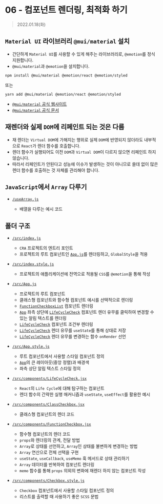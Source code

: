 # 06 - 컴포넌트 렌더링, 최적화 하기

> 2022.01.18(화)

## `Material UI` 라이브러리 `@mui/material` 설치

- 간단하게 `Material UI`를 사용할 수 있게 해주는 라이브러리로, `@emotion`를 정식 지원합니다.
- `@mui/material`과 `@emotion`을 설치합니다.

```shell
npm install @mui/material @emotion/react @emotion/styled
```

또는

```shell
yarn add @mui/material @emotion/react @emotion/styled
```

- [`@mui/material` 공식 웹사이트](https://mui.com/)
- [`@mui/material` 공식 문서](https://mui.com/getting-started/usage/)

## 재렌더와 실제 `DOM`에 리페인트 되는 것은 다름

- 재 렌더는 `Virtual DOM`에 가해지는 행위로 실제 `DOM`에 반영되지 않더라도 내부적으로 `React`가 렌더 함수를 호출합니다.
- 렌더 함수가 실행되어도 이전 `DOM`과 `Virtual DOM`이 다르지 않으면 리페인트 하지 않습니다.
- 따라서 리페인트가 안된다고 성능에 이슈가 발생하는 것이 아니므로 쓸데 없이 많은 렌더 함수를 호출하는 것 자체를 관리해야 합니다.

## `JavaScript`에서 `Array` 다루기

- [`/useArray.js`](./useArray.js)

  - 배열을 다루는 예시 코드

## 폴더 구조

- [`/src/index.js`](./src/index.js)

  - `CRA` 프로젝트의 엔트리 포인트
  - 프로젝트의 루트 컴포넌트인 [`App.js`](./src/App.js)를 렌더링하고, `GlobalStyle`을 적용

- [`/src/index.style.js`](./src/index.style.js)

  - 프로젝트의 애플리케이션에 전역으로 적용될 `CSS`를 `@emotion`을 통해 작성

- [`/src/App.js`](./src/App.js)

  - 프로젝트의 루트 컴포넌트
  - 클래스형 컴포넌트와 함수형 컴포넌트 예시를 선택적으로 렌더링
  - [`FunctionCheckboxList`](./src/components/FunctionCheckbox.jsx) 컴포넌트 렌더링
  - [`App`](./src/App.js) 좌측 상단에 [`LifeCycleCheck`](./src/components/LifeCycleCheck.jsx) 컴포넌트 렌더 유무를 클릭하여 변경할 수 있는 알림 텍스트를 렌더링
  - [`LifeCycleCheck`](./src/components/LifeCycleCheck.jsx) 컴포넌트 조건부 렌더링
  - [`LifeCycleCheck`](./src/components/LifeCycleCheck.jsx) 렌더 유무를 `useState`를 통해 상태로 저장
  - [`LifeCycleCheck`](./src/components/LifeCycleCheck.jsx) 렌더 유무를 변경하는 함수 `onRender` 선언

- [`/src/App.style.js`](./src/App.style.js)

  - 루트 컴포넌트에서 사용할 스타일 컴포넌트 정의
  - [`App`](./src/App.js)의 큰 레이아웃(중앙 정렬)과 배경색
  - 좌측 상단 알림 텍스트 스타일 정의

- [`/src/components/LifeCycleCheck.jsx`](./src/components/LifeCycleCheck.jsx)

  - `React`의 `Life Cycle`에 대해 탐구하는 컴포넌트
  - 렌더 함수의 간략한 실행 매커니즘과 `useState`, `useEffect`를 활용한 예시

- [`/src/components/ClassCheckbox.jsx`](./src/components/ClassCheckbox.jsx)

  - 클래스형 컴포넌트의 렌더 코드

- [`/src/components/FunctionCheckbox.jsx`](./src/components/FunctionCheckbox.jsx)

  - 함수형 컴포넌트의 렌더 코드
  - `props`와 렌더링의 관계, 전달 방법
  - `Array`로 상태를 선언하고, `Array`인 상태를 불변하게 변경하는 방법
  - `Array` 연산으로 전체 선택을 구현
  - `useState`, `useCallback`, `useMemo` 훅 메서드로 상태 관리하기
  - `Array` 데이터를 반복하여 컴포넌트 렌더링
  - `memo` 함수를 통해 `props` 의외의 변화에 재렌더 하지 않는 컴포넌트 작성

- [`/src/components/Checkbox.style.js`](./src/components/Checkbox.style.js)

  - `Checkbox` 컴포넌트에서 사용할 스타일 컴포넌트 정의
  - 리스트를 출력할 때 사용하기 좋은 `SCSS` 문법
